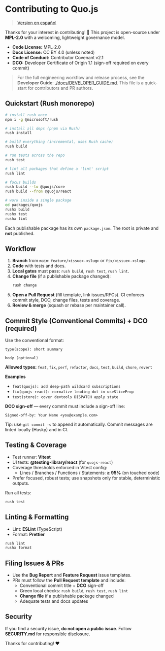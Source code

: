 # Contributing to Quo.js

> [Version en español](./CONTRIBUTING.es.md)

Thanks for your interest in contributing! 🎉 This project is open-source under **MPL-2.0** with a welcoming, lightweight governance model.

- **Code License:** MPL-2.0  
- **Docs License:** CC BY 4.0 (unless noted)  
- **Code of Conduct:** Contributor Covenant v2.1  
- **DCO:** Developer Certificate of Origin 1.1 (sign-off required on every commit)

> For the full engineering workflow and release process, see the **Developer Guide**: [./docs/DEVELOPER_GUIDE.md](./docs/DEVELOPER_GUIDE.md). This file is a quick-start for contributors and PR authors.

## Quickstart (Rush monorepo)

```bash
# install rush once
npm i -g @microsoft/rush

# install all deps (pnpm via Rush)
rush install

# build everything (incremental, uses Rush cache)
rush build

# run tests across the repo
rush test

# lint all packages that define a 'lint' script
rush lint

# focus builds
rush build --to @quojs/core
rush build --from @quojs/react

# work inside a single package
cd packages/quojs
rushx build
rushx test
rushx lint
```

Each publishable package has its own `package.json`. The root is private and **not** published.

## Workflow

1. **Branch** from `main`: `feature/<issue>-<slug>` or `fix/<issue>-<slug>`.
2. **Code** with tests and docs.
3. **Local gates** must pass: `rush build`, `rush test`, `rush lint`.
4. **Change file** (if a publishable package changed):  
   ```bash
   rush change
   ```
5. **Open a Pull Request** (fill template, link issues/RFCs). CI enforces commit style, DCO, change files, tests and coverage.
6. **Review & merge** (squash or rebase per maintainer call).

## Commit Style (Conventional Commits) + DCO (required)

Use the conventional format:

```
type(scope): short summary

body (optional)
```

**Allowed types:** `feat`, `fix`, `perf`, `refactor`, `docs`, `test`, `build`, `chore`, `revert`

**Examples**
- `feat(quojs): add deep-path wildcard subscriptions`
- `fix(quojs-react): normalize leading dot in useSliceProp`
- `test(store): cover devtools DISPATCH apply state`

**DCO sign-off** — every commit must include a sign-off line:

```
Signed-off-by: Your Name <you@example.com>
```

Tip: use `git commit -s` to append it automatically. Commit messages are linted locally (Husky) and in CI.

## Testing & Coverage

- Test runner: **Vitest**
- UI tests: **@testing-library/react** (for `quojs-react`)
- Coverage thresholds enforced in Vitest config:
  - Lines / Branches / Functions / Statements: **≥ 95%** (on touched code)
- Prefer focused, robust tests; use snapshots only for stable, deterministic outputs.

Run all tests:

```bash
rush test
```

## Linting & Formatting

- Lint: **ESLint** (TypeScript)
- Format: **Prettier**

```bash
rush lint
rushx format
```

## Filing Issues & PRs

- Use the **Bug Report** and **Feature Request** issue templates.
- PRs must follow the **Pull Request template** and include:
  - Conventional commit title + **DCO** sign-off
  - Green local checks: `rush build`, `rush test`, `rush lint`
  - **Change file** if a publishable package changed
  - Adequate tests and docs updates

## Security

If you find a security issue, **do not open a public issue**. Follow **SECURITY.md** for responsible disclosure.

Thanks for contributing! ❤️

